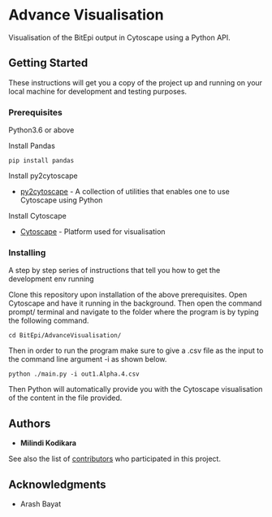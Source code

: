 # Advance Visualisation

Visualisation of the BitEpi output in Cytoscape using a Python API.  

## Getting Started

These instructions will get you a copy of the project up and running on your local machine for development and testing purposes.

### Prerequisites

Python3.6 or above

Install Pandas

```
pip install pandas
```

Install py2cytoscape

* [py2cytoscape](https://py2cytoscape.readthedocs.io/en/latest/#installation) - A collection of utilities that enables one to use Cytoscape using Python

Install Cytoscape

* [Cytoscape](https://cytoscape.org/download.html) - Platform used for visualisation

### Installing

A step by step series of instructions that tell you how to get the development env running

Clone this repository upon installation of the above prerequisites. Open Cytoscape and have it running in the background. Then open the command prompt/ terminal and navigate to the folder where the program is by typing the following command.

```
cd BitEpi/AdvanceVisualisation/
```

Then in order to run the program make sure to give a .csv file as the input to the command line argument -i as shown below. 

```
python ./main.py -i out1.Alpha.4.csv
```

Then Python will automatically provide you with the Cytoscape visualisation of the content in the file provided. 

## Authors

* **Milindi Kodikara**

See also the list of [contributors](https://github.com/your/project/contributors) who participated in this project.

## Acknowledgments

* Arash Bayat

